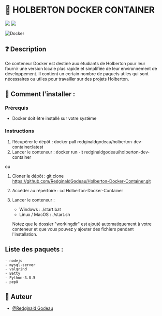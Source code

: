 # 🐋  HOLBERTON DOCKER CONTAINER
<p><img src="https://img.shields.io/badge/Linux-FCC624?style=for-the-badge&logo=linux&logoColor=black">
<img src="https://img.shields.io/badge/Ubuntu-E95420?style=for-the-badge&logo=ubuntu&logoColor=white"><p>

![Docker](https://img.shields.io/badge/docker-%230db7ed.svg?style=for-the-badge&logo=docker&logoColor=white)

## ❓ Description
Ce conteneur Docker est destiné aux étudiants de Holberton pour leur fournir une version locale plus rapide et simplifiée de leur environnement de développement. Il contient un certain nombre de paquets utiles qui sont nécessaires ou utiles pour travailler sur des projets Holberton.

## 📝 Comment l'installer :
### Prérequis
- Docker doit être installé sur votre système

### Instructions
1. Récupérer le dépôt : docker pull redginaldgodeau/holberton-dev-container:latest
2. Lancer le conteneur : docker run -it redginaldgodeau/holberton-dev-container

ou

1. Cloner le dépôt : git clone https://github.com/RedginaldGodeau/Holberton-Docker-Container.git
2. Accéder au répertoire : cd Holberton-Docker-Container
3. Lancer le conteneur :
    - Windows : ./start.bat
    - Linux / MacOS : ./start.sh

    Notez que le dossier "workingdir" est ajouté automatiquement à votre conteneur et que vous pouvez y ajouter des fichiers pendant l'installation.

## Liste des paquets :
    - nodejs
    - mysql-server
    - valgrind
    - Betty
    - Python-3.8.5
    - pep8

## 👦 Auteur

- [@Redginald Godeau](https://github.com/RedginaldGodeau)
